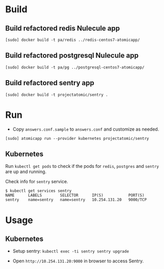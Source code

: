 # Build

## Build refactored redis Nulecule app

```
[sudo] docker build -t pa/redis ../redis-centos7-atomicapp/

```

## Build refactored postgresql Nulecule app

```
[sudo] docker build -t pa/pg ../postgresql-centos7-atomicapp/
```

## Build refactored  sentry app

```
[sudo] docker build -t projectatomic/sentry .
```

# Run

- Copy ``answers.conf.sample`` to ``answers.conf`` and customize as needed.

```
[sudo] atomicapp run --provider kubernetes projectatomic/sentry
```

## Kubernetes

Run ``kubectl get pods`` to check if the pods for ``redis``, ``postgres``
and ``sentry`` are up and running.

Check info for ``sentry`` service.

```
$ kubectl get services sentry
NAME      LABELS        SELECTOR      IP(S)           PORT(S)
sentry    name=sentry   name=sentry   10.254.131.20   9000/TCP
```

# Usage

## Kubernetes

- Setup sentry: ``kubectl exec -ti sentry sentry upgrade``

- Open ``http://10.254.131.20:9000`` in browser to access Sentry.

